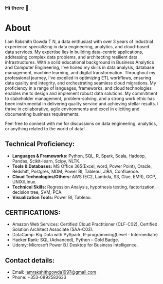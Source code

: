 ### Hi there 👋

# About

I am Rakshith Gowda T N, a data enthusiast with over 3 years of industrial experience specializing in data engineering, analytics, and cloud-based data services. My expertise lies in building data-centric applications, addressing complex data problems, and architecting resilient data infrastructures. With a solid educational background in Business Analytics and Computer Engineering, I've honed my skills in data analysis, database management, machine learning, and digital transformation. Throughout my professional journey, I've excelled in optimizing ETL workflows, ensuring data quality and integrity, and orchestrating seamless cloud migrations. My proficiency in a range of languages, frameworks, and cloud technologies enables me to design and implement robust data solutions. My commitment to stakeholder management, problem-solving, and a strong work ethic has been instrumental in delivering quality service and achieving stellar results. I thrive in collaborative, agile environments and excel in eliciting and documenting business requirements.

Feel free to connect with me for discussions on data engineering, analytics, or anything related to the world of data!

## Technical Proficiency:

- **Languages & Frameworks:** Python, SQL, R, Spark, Scala, Hadoop, Pandas, Scikit-learn, Scipy, NLTK.
- **Tools & Databases:** MS Office 365(Excel, word, Power Point), Oracle, Redshift, Postgres, MDM, Power BI, Tableau, JIRA, Confluence.
- **Cloud Technologies/Others:** AWS (EC2, Lambda, S3, Glue, EMR), GCP, UNIX/Linux.
- **Technical Skills:** Regression Analysis, hypothesis testing, factorization, decision tree, SVM, PCA.
- **Visualization Tools:** Power BI, Tableau.

## CERTIFICATIONS:
-	Amazon Web Services: Certified Cloud Practitioner (CLF-C02), Certified Solution Architect Associate (SAA-C03).
- DataCamp: Big Data with PySpark, R-programming(Level - Intermediate)
- Hacker Rank: SQL (Advanced), Python – Gold Badge.
- Udemy: Microsoft Power B.I Desktop for Business Intelligence.


## Contact details:

- Email: iamrakshithgowda1997@gmail.com
- Phone: +353-0892582633
